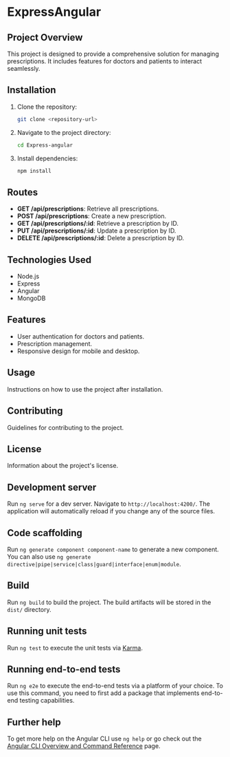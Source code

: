 # ExpressAngular

## Project Overview
This project is designed to provide a comprehensive solution for managing prescriptions. It includes features for doctors and patients to interact seamlessly.

## Installation
1. Clone the repository:
   ```bash
   git clone <repository-url>
   ```
2. Navigate to the project directory:
   ```bash
   cd Express-angular
   ```
3. Install dependencies:
   ```bash
   npm install
   ```

## Routes
- **GET /api/prescriptions**: Retrieve all prescriptions.
- **POST /api/prescriptions**: Create a new prescription.
- **GET /api/prescriptions/:id**: Retrieve a prescription by ID.
- **PUT /api/prescriptions/:id**: Update a prescription by ID.
- **DELETE /api/prescriptions/:id**: Delete a prescription by ID.

## Technologies Used
- Node.js
- Express
- Angular
- MongoDB

## Features
- User authentication for doctors and patients.
- Prescription management.
- Responsive design for mobile and desktop.

## Usage
Instructions on how to use the project after installation.

## Contributing
Guidelines for contributing to the project.

## License
Information about the project's license.

## Development server

Run `ng serve` for a dev server. Navigate to `http://localhost:4200/`. The application will automatically reload if you change any of the source files.

## Code scaffolding

Run `ng generate component component-name` to generate a new component. You can also use `ng generate directive|pipe|service|class|guard|interface|enum|module`.

## Build

Run `ng build` to build the project. The build artifacts will be stored in the `dist/` directory.

## Running unit tests

Run `ng test` to execute the unit tests via [Karma](https://karma-runner.github.io).

## Running end-to-end tests

Run `ng e2e` to execute the end-to-end tests via a platform of your choice. To use this command, you need to first add a package that implements end-to-end testing capabilities.

## Further help

To get more help on the Angular CLI use `ng help` or go check out the [Angular CLI Overview and Command Reference](https://angular.io/cli) page.
